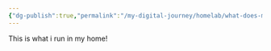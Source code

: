 ```yaml
---
{"dg-publish":true,"permalink":"/my-digital-journey/homelab/what-does-my-lab-contains/"}
---
```



This is what i run in my home!
